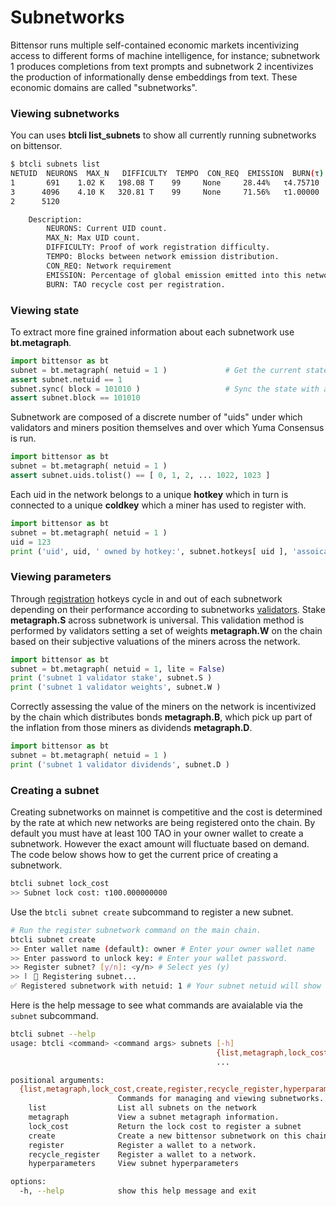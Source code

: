
# Subnetworks

Bittensor runs multiple self-contained economic markets incentivizing access to different forms of machine intelligence, for instance; subnetwork 1 produces completions from text prompts and subnetwork 2 incentivizes the production of informationally dense embeddings from text. These economic domains are called "subnetworks".


### Viewing subnetworks

You can uses **btcli list_subnets** to show all currently running subnetworks on bittensor.
```bash dark
$ btcli subnets list
NETUID  NEURONS  MAX_N   DIFFICULTY  TEMPO  CON_REQ  EMISSION  BURN(τ)
1       691    1.02 K   198.08 T    99     None     28.44%   τ4.75710
3      4096    4.10 K   320.81 T    99     None     71.56%   τ1.00000
2      5120

    Description:
        NEURONS: Current UID count.
        MAX_N: Max UID count.
        DIFFICULTY: Proof of work registration difficulty.
        TEMPO: Blocks between network emission distribution.
        CON_REQ: Network requirement
        EMISSION: Percentage of global emission emitted into this network each block.
        BURN: TAO recycle cost per registration.
```

### Viewing state

To extract more fine grained information about each subnetwork use **bt.metagraph**.
```python numbered dark
import bittensor as bt
subnet = bt.metagraph( netuid = 1 )             # Get the current state.
assert subnet.netuid == 1
subnet.sync( block = 101010 )                   # Sync the state with a particular block.
assert subnet.block == 101010
```

Subnetwork are composed of a discrete number of "uids" under which validators and miners position themselves and over which Yuma Consensus is run.
```python numbered dark
import bittensor as bt
subnet = bt.metagraph( netuid = 1 )
assert subnet.uids.tolist() == [ 0, 1, 2, ... 1022, 1023 ]
```

Each uid in the network belongs to a unique **hotkey** which in turn is connected to a unique **coldkey** which a miner has used to register with.
```python numbered dark
import bittensor as bt
subnet = bt.metagraph( netuid = 1 )
uid = 123
print ('uid', uid, ' owned by hotkey:', subnet.hotkeys[ uid ], 'assoicated with coldkey': subnet.coldkey[ uid ] )
```

### Viewing parameters

Through [registration](subnetworks/registration) hotkeys cycle in and out of each subnetwork depending on their performance according to subnetworks [validators](validating/validating). Stake **metagraph.S** across subnetwork is universal. This validation method is performed by validators setting a set of weights **metagraph.W** on the chain based on their subjective valuations of the miners across the network.

```python numbered dark
import bittensor as bt
subnet = bt.metagraph( netuid = 1, lite = False)
print ('subnet 1 validator stake', subnet.S )
print ('subnet 1 validator weights', subnet.W )
```
Correctly assessing the value of the miners on the network is incentivized by the chain which distributes bonds **metagraph.B**, which pick up part of the inflation from those miners as dividends **metagraph.D**.
```python numbered dark
import bittensor as bt
subnet = bt.metagraph( netuid = 1 )
print ('subnet 1 validator dividends', subnet.D )
```

### Creating a subnet

Creating subnetworks on mainnet is competitive and the cost is determined by the rate at which new networks are being registered onto the chain. By default you must have at least 100 TAO in your owner wallet to create a subnetwork. However the exact amount will fluctuate based on demand. The code below shows how to get the current price of creating a subnetwork.

```bash dark
btcli subnet lock_cost
>> Subnet lock cost: τ100.000000000
```

Use the `btcli subnet create` subcommand to register a new subnet.

```bash dark
# Run the register subnetwork command on the main chain.
btcli subnet create
>> Enter wallet name (default): owner # Enter your owner wallet name
>> Enter password to unlock key: # Enter your wallet password.
>> Register subnet? [y/n]: <y/n> # Select yes (y)
>> ⠇ 📡 Registering subnet...
✅ Registered subnetwork with netuid: 1 # Your subnet netuid will show here, save this for later.
```


Here is the help message to see what commands are avaialable via the `subnet` subcommand.
```bash dark
btcli subnet --help
usage: btcli <command> <command args> subnets [-h]
                                              {list,metagraph,lock_cost,create,register,recycle_register,hyperparameters}
                                              ...

positional arguments:
  {list,metagraph,lock_cost,create,register,recycle_register,hyperparameters}
                        Commands for managing and viewing subnetworks.
    list                List all subnets on the network
    metagraph           View a subnet metagraph information.
    lock_cost           Return the lock cost to register a subnet
    create              Create a new bittensor subnetwork on this chain.
    register            Register a wallet to a network.
    recycle_register    Register a wallet to a network.
    hyperparameters     View subnet hyperparameters

options:
  -h, --help            show this help message and exit
```